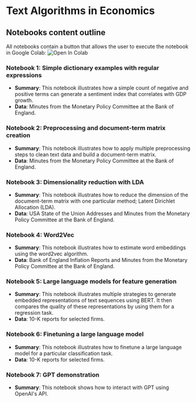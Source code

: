 # Text Algorithms in Economics

## Notebooks content outline

All notebooks contain a button that allows the user to execute the notebook in Google Colab:  ![Open In Colab](https://colab.research.google.com/assets/colab-badge.svg) 

### Notebook 1: Simple dictionary examples with regular expressions
- **Summary**: This notebook illustrates how a simple count of negative and positive terms can generate a sentiment index that correlates with GDP growth.
- **Data**: Minutes from the Monetary Policy Committee at the Bank of England.

### Notebook 2: Preprocessing and document-term matrix creation
- **Summary**: This notebook illustrates how to apply multiple preprocessing steps to clean text data and build a document-term matrix.
- **Data**: Minutes from the Monetary Policy Committee at the Bank of England.

### Notebook 3: Dimensionality reduction with LDA
- **Summary**: This notebook illustrates how to reduce the dimension of the document-term matrix with one particular method; Latent Dirichlet Allocation (LDA).
- **Data**: USA State of the Union Addresses and Minutes from the Monetary Policy Committee at the Bank of England.

### Notebook 4: Word2Vec
- **Summary**: This notebook illustrates how to estimate word embeddings using the word2vec algorithm.
- **Data**: Bank of England Inflation Reports and Minutes from the Monetary Policy Committee at the Bank of England.

### Notebook 5: Large language models for feature generation
- **Summary**: This notebook illustrates multiple strategies to generate embedded representations of text sequences using BERT. It then compares the quality of these representations by using them for a regression task.
- **Data**: 10-K reports for selected firms.

### Notebook 6: Finetuning a large language model
- **Summary**: This notebook illustrates how to finetune a large language model for a particular classification task.
- **Data**: 10-K reports for selected firms.

### Notebook 7: GPT demonstration
- **Summary**: This notebook shows how to interact with GPT using OpenAI's API.
